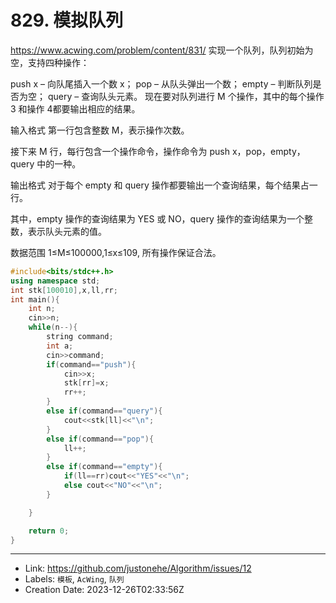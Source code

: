 # 829. 模拟队列

https://www.acwing.com/problem/content/831/
实现一个队列，队列初始为空，支持四种操作：

push x – 向队尾插入一个数 x；
pop – 从队头弹出一个数；
empty – 判断队列是否为空；
query – 查询队头元素。
现在要对队列进行 M
 个操作，其中的每个操作 3 和操作 4都要输出相应的结果。

输入格式
第一行包含整数 M，表示操作次数。

接下来 M 行，每行包含一个操作命令，操作命令为 push x，pop，empty，query 中的一种。

输出格式
对于每个 empty 和 query 操作都要输出一个查询结果，每个结果占一行。

其中，empty 操作的查询结果为 YES 或 NO，query 操作的查询结果为一个整数，表示队头元素的值。

数据范围
1≤M≤100000,1≤x≤109,
所有操作保证合法。
```c++
#include<bits/stdc++.h>
using namespace std;
int stk[100010],x,ll,rr;
int main(){
    int n;
    cin>>n;
    while(n--){
        string command;
        int a;
        cin>>command;
        if(command=="push"){
            cin>>x;
            stk[rr]=x;
            rr++;
        }
        else if(command=="query"){
            cout<<stk[ll]<<"\n";
        }
        else if(command=="pop"){
            ll++;
        }
        else if(command=="empty"){
            if(ll==rr)cout<<"YES"<<"\n";
            else cout<<"NO"<<"\n";
        }

    } 

    return 0;
}

```

---

* Link: https://github.com/justonehe/Algorithm/issues/12
* Labels: `模板`, `AcWing`, `队列`
* Creation Date: 2023-12-26T02:33:56Z
